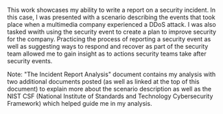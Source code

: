 This work showcases my ability to write a report on a security incident. In this case, I was presented with a scenario describing the events that took place when a multimedia company experienced a DDoS attack. I was also tasked wwith using the security event to create a plan to improve security for the company. Practicing the process of reporting a security event as well as suggesting ways to respond and recover as part of the security team allowed me to gain insight as to actions security teams take after security events.


Note: "The Incident Report Analysis" document contains my analysis with two additional documents posted (as well as linked at the top of this document) to explain more about the scenario description as well as the NIST CSF (National Institute of Standards and Technology Cybersecurity Framework) which helped guide me in my analysis. 
